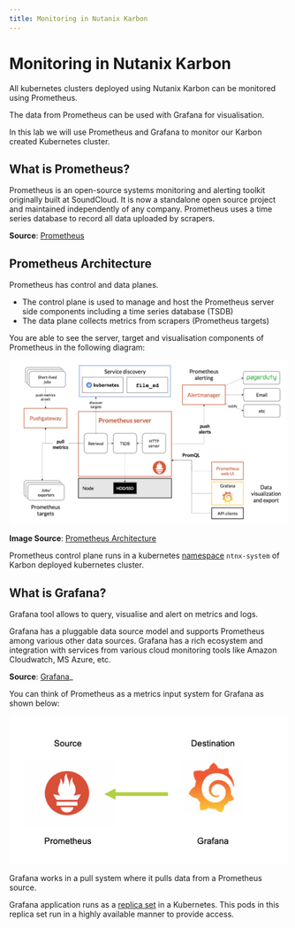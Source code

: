 ```yaml
---
title: Monitoring in Nutanix Karbon
---
```


# Monitoring in Nutanix Karbon

All kubernetes clusters deployed using Nutanix Karbon can be monitored using Prometheus.

The data from Prometheus can be used with Grafana for visualisation.

In this lab we will use Prometheus and Grafana to monitor our Karbon
created Kubernetes cluster.

## What is Prometheus?

Prometheus is an open-source systems monitoring and alerting toolkit
originally built at SoundCloud. It is now a standalone open source
project and maintained independently of any company. Prometheus uses a time series database to record all data uploaded by scrapers.

**Source**: [Prometheus](https://prometheus.io/docs/introduction/overview/#components)

## Prometheus Architecture

Prometheus has control and data planes.

-   The control plane is used to manage and host the Prometheus server side components including a time series database (TSDB)
-   The data plane collects metrics from scrapers (Prometheus targets)

You are able to see the server, target and visualisation components of Prometheus in the following diagram:

![](images/prom-arch.png)

**Image Source**:
[Prometheus Architecture](https://prometheus.io/assets/architecture.png)

Prometheus control plane runs in a kubernetes
[namespace](https://kubernetes.io/docs/concepts/overview/working-with-objects/namespaces) ``ntnx-system`` of Karbon deployed kubernetes cluster.

## What is Grafana?

Grafana tool allows to query, visualise and alert on metrics and logs.

Grafana has a pluggable data source model and supports Prometheus among
various other data sources. Grafana has a rich ecosystem and integration
with services from various cloud monitoring tools like Amazon
Cloudwatch, MS Azure, etc.

**Source**: [Grafana](https://grafana.com/oss/grafana/)_

You can think of Prometheus as a metrics input system for Grafana as shown below:

![](images/prom-graf.png)

Grafana works in a pull system where it pulls data from a Prometheus source.

Grafana application runs as a
[replica set](https://kubernetes.io/docs/concepts/workloads/controllers/replicaset/) in a Kubernetes. This pods in this replica set run in a highly available manner to provide access.
